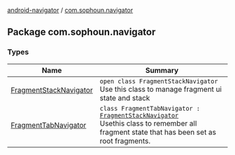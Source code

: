 [android-navigator](../index.md) / [com.sophoun.navigator](./index.md)

## Package com.sophoun.navigator

### Types

| Name | Summary |
|---|---|
| [FragmentStackNavigator](-fragment-stack-navigator/index.md) | `open class FragmentStackNavigator`<br>Use this class to manage fragment ui state and stack |
| [FragmentTabNavigator](-fragment-tab-navigator/index.md) | `class FragmentTabNavigator : `[`FragmentStackNavigator`](-fragment-stack-navigator/index.md)<br>Use​this class to remember all fragment state that has been set as root fragments. |
